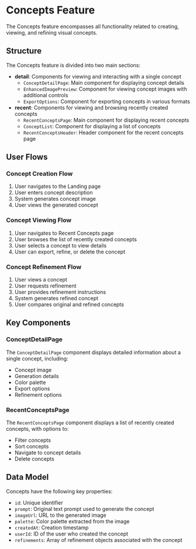 # Concepts Feature

The Concepts feature encompasses all functionality related to creating, viewing, and refining visual concepts.

## Structure

The Concepts feature is divided into two main sections:

- **detail**: Components for viewing and interacting with a single concept
  - `ConceptDetailPage`: Main component for displaying concept details
  - `EnhancedImagePreview`: Component for viewing concept images with additional controls
  - `ExportOptions`: Component for exporting concepts in various formats
- **recent**: Components for viewing and browsing recently created concepts
  - `RecentConceptsPage`: Main component for displaying recent concepts
  - `ConceptList`: Component for displaying a list of concepts
  - `RecentConceptsHeader`: Header component for the recent concepts page

## User Flows

### Concept Creation Flow

1. User navigates to the Landing page
2. User enters concept description
3. System generates concept image
4. User views the generated concept

### Concept Viewing Flow

1. User navigates to Recent Concepts page
2. User browses the list of recently created concepts
3. User selects a concept to view details
4. User can export, refine, or delete the concept

### Concept Refinement Flow

1. User views a concept
2. User requests refinement
3. User provides refinement instructions
4. System generates refined concept
5. User compares original and refined concepts

## Key Components

### ConceptDetailPage

The `ConceptDetailPage` component displays detailed information about a single concept, including:

- Concept image
- Generation details
- Color palette
- Export options
- Refinement options

### RecentConceptsPage

The `RecentConceptsPage` component displays a list of recently created concepts, with options to:

- Filter concepts
- Sort concepts
- Navigate to concept details
- Delete concepts

## Data Model

Concepts have the following key properties:

- `id`: Unique identifier
- `prompt`: Original text prompt used to generate the concept
- `imageUrl`: URL to the generated image
- `palette`: Color palette extracted from the image
- `createdAt`: Creation timestamp
- `userId`: ID of the user who created the concept
- `refinements`: Array of refinement objects associated with the concept 